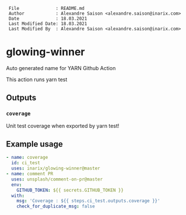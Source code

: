 ```
 File              : README.md
 Author            : Alexandre Saison <alexandre.saison@inarix.com>
 Date              : 18.03.2021
 Last Modified Date: 18.03.2021
 Last Modified By  : Alexandre Saison <alexandre.saison@inarix.com>
```
# glowing-winner
  Auto generated name for YARN Github Action

  This action runs yarn test 

## Outputs

### `coverage`

Unit test coverage when exported by yarn test!

## Example usage
```yaml
- name: coverage
  id: ci_test
  uses: inarix/glowing-winner@master
- name: comment PR
  uses: unsplash/comment-on-pr@master
  env:
    GITHUB_TOKEN: ${{ secrets.GITHUB_TOKEN }}
  with:
    msg: 'Coverage : ${{ steps.ci_test.outputs.coverage }}'
    check_for_duplicate_msg: false
```
